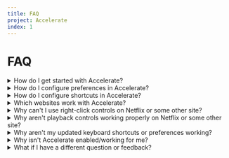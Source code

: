 ```yaml
---
title: FAQ
project: Accelerate
index: 1
---
```


# FAQ

<details>
<summary>How do I get started with Accelerate?</summary>
Accelerate allows you to control video playback primarily using keyboard shortcuts. The default controls are:

- **D**: Speed up
- **S**: Slow down
- **R**: Reset to default speed
- **A**: Toggle to your preferred speed
- **V**: Show current playback speed

These shortcuts can be modified in Accelerate's preferences, where you can create additional shortcuts to play/pause, skip forward/backward, and skip to the end of the video (e.g., for skipping ads). You can also right-click on a video to adjust playback speed or use the toolbar item to toggle to your preferred speed.

</details>

<details>
<summary>How do I configure preferences in Accelerate?</summary>
You can access Accelerate's preferences by opening the Accelerate application, say from Launchpad or Spotlight. Here are some options configurable under the General tab:

- The **default speed** to automatically start playing videos. Videos normally play at 1x speed by default.
- The **preferred speed** to toggle to after pressing the keyboard shortcut, toolbar item, or right-click menu option.
- The **speed interval** to change by when speeding up or slowing down playback.
- The **skip interval** (in seconds) to change by when skipping forward or skipping back.

After making changes to your preferences, refresh any currently open webpages to update.

</details>

<details>
<summary>How do I configure shortcuts in Accelerate?</summary>
Open up Accelerate's preferences and switch to the Shortcuts tab. Here you can configure two kinds of shortcuts to trigger each control option:

- **Single-key shortcuts**, which require a single key press on the keyboard. Configure by typing in the textfield directly to the right of each option.
- **Modifier-key shortcuts**, which require pressing a combination of regular and modifier keys, like command (⌘) or control (⌃). Configure by clicking "Record Shortcut" to the right of the textfields.

After making changes to your shortcuts, refresh any currently open webpages to update.

</details>

<details>
<summary>Which websites work with Accelerate?</summary>
Accelerate works on any website using HTML5 video, which includes most modern sites like YouTube, Netflix, Hulu, Vimeo, and Facebook. Accelerate does not support Flash video.
</details>

<details>
<summary>Why can't I use right-click controls on Netflix or some other site?</summary>
Netflix and certain other sites block users from accessing the right-click menu. There are some Safari extensions that can prevent sites from doing this, but otherwise you'll have to use the keyboard shortcuts or toolbar item for controls.
</details>

<details>
<summary>Why aren't playback controls working properly on Netflix or some other site?</summary>
The site is probably using a custom video player that modifies the standard playback control behavior. For example, the Netflix video player will sometimes freeze when using Accelerate's forward and backward skipping. As a result, your own playback keyboard shortcuts might not work perfectly, and you'll just have to use theirs.
</details>

<details>
<summary>Why aren't my updated keyboard shortcuts or preferences working?</summary>
After you make changes to any of Accelerate's preferences, refresh any currently open websites to see the updates. If the changes still aren't showing, try restarting Safari.
</details>

<details>
<summary>Why isn't Accelerate enabled/working for me?</summary>
<ol>
  <li>Check that the extension is enabled by opening Safari's extension preferences: Safari > Preferences > Extensions. In the sidebar on the left, make sure the checkbox next to "Accelerate" is checked.
  <li>If Accelerate is already enabled, try unchecking the checkbox and restarting Safari. Once Safari re-opens, re-enable Accelerate.</li>
  <li>If it is still not working, try deleting and reinstalling.</li>
  <li>If you continue to have issues, feel free to <a href="mailto:hello@ritam.me">email me</a>.</li>
</ol>
</details>

<details>
<summary>What if I have a different question or feedback?</summary>
Feel free to send me any other questions, comments, feedback, or bug reports via <a href="mailto:hello@ritam.me">email</a>.
</details>

